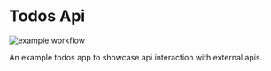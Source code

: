 # Todos Api

![example workflow](https://github.com/github/docs/actions/workflows/ci.yml/badge.svg)

An example todos app to showcase api interaction with external apis.

